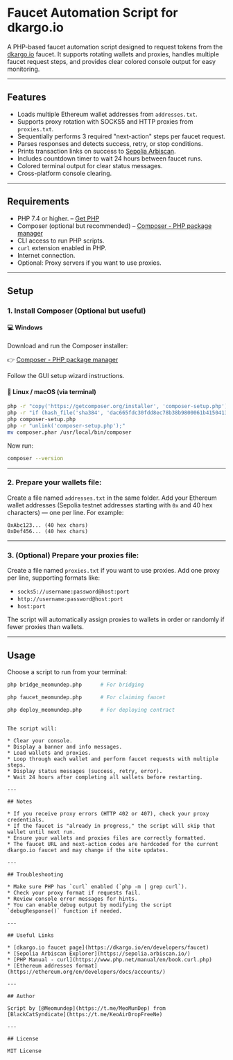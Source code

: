 # Faucet Automation Script for dkargo.io

A PHP-based faucet automation script designed to request tokens from the [dkargo.io](https://dkargo.io/en/developers/faucet) faucet. It supports rotating wallets and proxies, handles multiple faucet request steps, and provides clear colored console output for easy monitoring.

---

## Features

* Loads multiple Ethereum wallet addresses from `addresses.txt`.
* Supports proxy rotation with SOCKS5 and HTTP proxies from `proxies.txt`.
* Sequentially performs 3 required "next-action" steps per faucet request.
* Parses responses and detects success, retry, or stop conditions.
* Prints transaction links on success to [Sepolia Arbiscan](https://sepolia.arbiscan.io/tx/).
* Includes countdown timer to wait 24 hours between faucet runs.
* Colored terminal output for clear status messages.
* Cross-platform console clearing.

---

## Requirements

* PHP 7.4 or higher. – [Get PHP](https://t.me/KeoAirDropFreeNe/257/73708)
* Composer (optional but recommended) – [Composer - PHP package manager](https://t.me/KeoAirDropFreeNe/257/73710)
* CLI access to run PHP scripts.
* `curl` extension enabled in PHP.
* Internet connection.
* Optional: Proxy servers if you want to use proxies.

---

## Setup

### 1. Install Composer (Optional but useful)

#### 💻 Windows

Download and run the Composer installer:

👉 [Composer - PHP package manager](https://t.me/KeoAirDropFreeNe/257/73710)

Follow the GUI setup wizard instructions.

#### 🐧 Linux / macOS (via terminal)

```bash
php -r "copy('https://getcomposer.org/installer', 'composer-setup.php');"
php -r "if (hash_file('sha384', 'dac665fdc30fdd8ec78b38b9800061b4150413ff2e3b6f88543c636f7cd84f6db9189d43a81e5503cda447da73c7e5b6') === 'dac665fdc30fdd8ec78b38b9800061b4150413ff2e3b6f88543c636f7cd84f6db9189d43a81e5503cda447da73c7e5b6') { echo 'Installer verified'.PHP_EOL; } else { echo 'Installer corrupt'.PHP_EOL; unlink('composer-setup.php'); exit(1); }"
php composer-setup.php
php -r "unlink('composer-setup.php');"
mv composer.phar /usr/local/bin/composer
```

Now run:

```bash
composer --version
```

---

### 2. Prepare your wallets file:

Create a file named `addresses.txt` in the same folder. Add your Ethereum wallet addresses (Sepolia testnet addresses starting with `0x` and 40 hex characters) — one per line. For example:

```
0xAbc123... (40 hex chars)
0xDef456... (40 hex chars)
```

---

### 3. (Optional) Prepare your proxies file:

Create a file named `proxies.txt` if you want to use proxies. Add one proxy per line, supporting formats like:

* `socks5://username:password@host:port`
* `http://username:password@host:port`
* `host:port`

The script will automatically assign proxies to wallets in order or randomly if fewer proxies than wallets.

---

## Usage

Choose a script to run from your terminal:
```bash
php bridge_meomundep.php      # For bridging
```

```bash
php faucet_meomundep.php      # For claiming faucet
```

```bash
php deploy_meomundep.php      # For deploying contract
```
```

The script will:

* Clear your console.
* Display a banner and info messages.
* Load wallets and proxies.
* Loop through each wallet and perform faucet requests with multiple steps.
* Display status messages (success, retry, error).
* Wait 24 hours after completing all wallets before restarting.

---

## Notes

* If you receive proxy errors (HTTP 402 or 407), check your proxy credentials.
* If the faucet is "already in progress," the script will skip that wallet until next run.
* Ensure your wallets and proxies files are correctly formatted.
* The faucet URL and next-action codes are hardcoded for the current dkargo.io faucet and may change if the site updates.

---

## Troubleshooting

* Make sure PHP has `curl` enabled (`php -m | grep curl`).
* Check your proxy format if requests fail.
* Review console error messages for hints.
* You can enable debug output by modifying the script `debugResponse()` function if needed.

---

## Useful Links

* [dkargo.io faucet page](https://dkargo.io/en/developers/faucet)
* [Sepolia Arbiscan Explorer](https://sepolia.arbiscan.io/)
* [PHP Manual - curl](https://www.php.net/manual/en/book.curl.php)
* [Ethereum addresses format](https://ethereum.org/en/developers/docs/accounts/)

---

## Author

Script by [@Meomundep](https://t.me/MeoMunDep) from [BlackCatSyndicate](https://t.me/KeoAirDropFreeNe)

---

## License

MIT License
